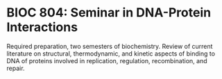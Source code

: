 # BIOC 804: Seminar in DNA-Protein Interactions

Required preparation, two semesters of biochemistry. Review of current literature on structural, thermodynamic, and kinetic aspects of binding to DNA of proteins involved in replication, regulation, recombination, and repair.